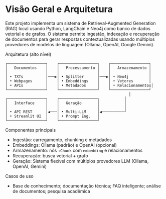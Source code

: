# Visão Geral e Arquitetura

Este projeto implementa um sistema de Retrieval-Augmented Generation (RAG) local usando Python, LangChain e Neo4j como banco de dados vetorial e de grafos. O sistema permite ingestão, indexação e recuperação de documentos para gerar respostas contextualizadas usando múltiplos provedores de modelos de linguagem (Ollama, OpenAI, Google Gemini).

Arquitetura (alto nível)
```
┌─────────────────┐    ┌─────────────────┐    ┌─────────────────┐
│   Documentos    │    │   Processamento │    │   Armazenamento │
│                 │    │                 │    │                 │
│ • TXTs          │───▶│ • Splitter      │───▶│ • Neo4j         │
│ • Webpages      │    │ • Embeddings    │    │ • Vetores       │
│ • APIs          │    │ • Metadados     │    │ • Relacionamentos│
└─────────────────┘    └─────────────────┘    └─────────────────┘
                                                       │
┌─────────────────┐    ┌─────────────────┐           │
│   Interface     │    │   Geração       │           │
│                 │    │                 │           │
│ • API REST      │◀───│ • Multi-LLM     │◀──────────┘
│ • Streamlit UI  │    │ • Prompt Eng.   │
└─────────────────┘    └─────────────────┘
```

Componentes principais
- Ingestão: carregamento, chunking e metadados
- Embeddings: Ollama (padrão) e OpenAI (opcional)
- Armazenamento: nós `:Chunk` com `embedding` e relacionamentos
- Recuperação: busca vetorial + grafo
- Geração: Sistema flexível com múltiplos provedores LLM (Ollama, OpenAI, Gemini)

Casos de uso
- Base de conhecimento; documentação técnica; FAQ inteligente; análise de documentos; pesquisa acadêmica

